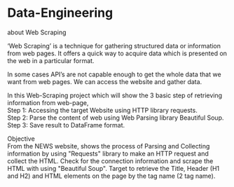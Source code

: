 # Data-Engineering
about Web Scraping

‘Web Scraping’ is a technique for gathering structured data or information from
web pages. It offers a quick way to acquire data which is presented on the web
in a particular format. <br>

In some cases API’s are not capable enough to get the whole data that we want
from web pages. We can access the website and gather data.<br>

In this Web-Scraping project which will show the 3 basic step of retrieving information from web-page,<br>
Step 1: Accessing the target Website using HTTP library requests.<br>
Step 2: Parse the content of web using Web Parsing library Beautiful Soup.<br>
Step 3: Save result to DataFrame format.<br>

Objective<br>
From the NEWS website, shows the process of Parsing and Collecting information by using "Requests" library to make an HTTP request and collect the HTML. Check for the connection information and scrape the HTML with using "Beautiful Soup". Target to retrieve the Title, Header (H1 and H2) and HTML elements on the page by the tag name (2 tag name).
